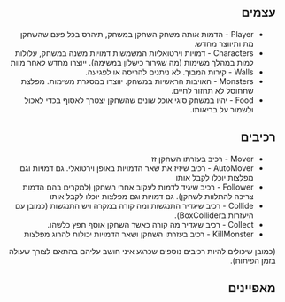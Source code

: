 <div dir='rtl' lang='he'>

## עצמים
* Player - הדמות אותה משחק השחקן במשחק, תיהרס בכל פעם שהשחקן מת ותיווצר מחדש.
* Characters - דמויות וירטואליות המשמשות דמויות משנה במשחק, עלולות למות במהלך משימות (מה שגירור כישלון במשימה). ייוצרו מחדש לאחר מוות
* Walls - קירות המבוך. לא ניתנים להריסה או לפגיעה.
* Monsters - האויבות הראשיות במשחק. יווצרו במסגרת משימות. מפלצת שתחוסל לא תחזור לחיים.
* Food - יהיו במשחק סוגי אוכל שונים שהשחקן יצטרך לאסוף בכדי לאכול ולשמור על בריאותו.

## רכיבים
* Mover - רכיב בעזרתו השחקן זז
* AutoMover - רכיב שיזיז את שאר הדמויות באופן וירטואלי. גם דמויות וגם מפלצות יוכלו לקבל אותו
* Follower - רכיב שיגיד לדמות לעקוב אחרי השחקן (למקרים בהם הדמות צריכה להתלוות לשחקן). גם דמויות וגם מפלצות יוכלו לקבל אותו
* Collide - רכיב שיגדיר התנגשות ומה קורה במקרה ויש התנגשות (כמובן עם היעזרות בBoxCollider).
* Collect - רכיב שיגדיר מה קורה כאשר השחקן אוסף חפץ כלשהו.
* KillMonster - רכיב בעזרתו השחקן ושאר הדמויות יכולות להרוג מפלצות

(כמובן שיכולים להיות רכיבים נוספים שכרגע איני חושב עליהם בהתאם לצורך שעולה בזמן הפיתוח).

## מאפיינים
</div>
